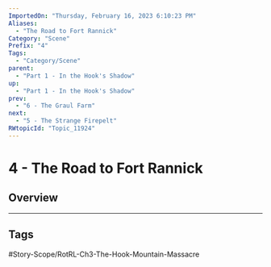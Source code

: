 ```yaml
---
ImportedOn: "Thursday, February 16, 2023 6:10:23 PM"
Aliases:
  - "The Road to Fort Rannick"
Category: "Scene"
Prefix: "4"
Tags:
  - "Category/Scene"
parent:
  - "Part 1 - In the Hook's Shadow"
up:
  - "Part 1 - In the Hook's Shadow"
prev:
  - "6 - The Graul Farm"
next:
  - "5 - The Strange Firepelt"
RWtopicId: "Topic_11924"
---
```

# 4 - The Road to Fort Rannick
## Overview

---
## Tags
#Story-Scope/RotRL-Ch3-The-Hook-Mountain-Massacre

